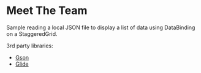 # Meet The Team

Sample reading a local JSON file to display a list of data using DataBinding on a StaggeredGrid.

3rd party libraries:
- [Gson](https://github.com/google/gson)
- [Glide](https://github.com/bumptech/glide)
